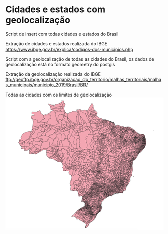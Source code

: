 # Cidades e estados com geolocalização

Script de insert com todas cidades e estados do Brasil

Extração de cidades e estados realizada do IBGE
https://www.ibge.gov.br/explica/codigos-dos-municipios.php

Script com a geolocalização de todas as cidades do Brasil, os dados de geolocalização está no formato geometry do postgis

Extração da geolocalização realizada do IBGE
ftp://geoftp.ibge.gov.br/organizacao_do_territorio/malhas_territoriais/malhas_municipais/municipio_2019/Brasil/BR/

Todas as cidades com os limites de geolocalização
![sfsdfsfsdfdsfsd](https://raw.githubusercontent.com/DiogoMachadoMarques/cidade-estado-geolocalizacao/master/geolocalizacao.png)